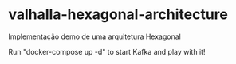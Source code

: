 # valhalla-hexagonal-architecture
Implementação demo de uma arquitetura Hexagonal

Run "docker-compose up -d" to start Kafka and play with it!
